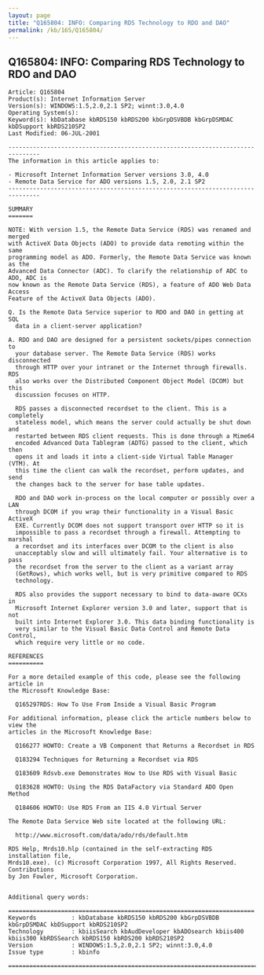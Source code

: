 ```yaml
---
layout: page
title: "Q165804: INFO: Comparing RDS Technology to RDO and DAO"
permalink: /kb/165/Q165804/
---
```


## Q165804: INFO: Comparing RDS Technology to RDO and DAO

	Article: Q165804
	Product(s): Internet Information Server
	Version(s): WINDOWS:1.5,2.0,2.1 SP2; winnt:3.0,4.0
	Operating System(s): 
	Keyword(s): kbDatabase kbRDS150 kbRDS200 kbGrpDSVBDB kbGrpDSMDAC kbDSupport kbRDS210SP2
	Last Modified: 06-JUL-2001
	
	-------------------------------------------------------------------------------
	The information in this article applies to:
	
	- Microsoft Internet Information Server versions 3.0, 4.0 
	- Remote Data Service for ADO versions 1.5, 2.0, 2.1 SP2 
	-------------------------------------------------------------------------------
	
	SUMMARY
	=======
	
	NOTE: With version 1.5, the Remote Data Service (RDS) was renamed and merged
	with ActiveX Data Objects (ADO) to provide data remoting within the same
	programming model as ADO. Formerly, the Remote Data Service was known as the
	Advanced Data Connector (ADC). To clarify the relationship of ADC to ADO, ADC is
	now known as the Remote Data Service (RDS), a feature of ADO Web Data Access
	Feature of the ActiveX Data Objects (ADO).
	
	Q. Is the Remote Data Service superior to RDO and DAO in getting at SQL
	  data in a client-server application?
	
	A. RDO and DAO are designed for a persistent sockets/pipes connection to
	  your database server. The Remote Data Service (RDS) works disconnected    
	  through HTTP over your intranet or the Internet through firewalls. RDS    
	  also works over the Distributed Component Object Model (DCOM) but this    
	  discussion focuses on HTTP.
	
	  RDS passes a disconnected recordset to the client. This is a completely
	  stateless model, which means the server could actually be shut down and
	  restarted between RDS client requests. This is done through a Mime64    
	  encoded Advanced Data Tablegram (ADTG) passed to the client, which then
	  opens it and loads it into a client-side Virtual Table Manager (VTM). At    
	  this time the client can walk the recordset, perform updates, and send     
	  the changes back to the server for base table updates.
	
	  RDO and DAO work in-process on the local computer or possibly over a LAN
	  through DCOM if you wrap their functionality in a Visual Basic ActiveX 
	  EXE. Currently DCOM does not support transport over HTTP so it is 
	  impossible to pass a recordset through a firewall. Attempting to marshal 
	  a recordset and its interfaces over DCOM to the client is also    
	  unacceptably slow and will ultimately fail. Your alternative is to pass
	  the recordset from the server to the client as a variant array
	  (GetRows), which works well, but is very primitive compared to RDS
	  technology.
	
	  RDS also provides the support necessary to bind to data-aware OCXs in
	  Microsoft Internet Explorer version 3.0 and later, support that is not 
	  built into Internet Explorer 3.0. This data binding functionality is 
	  very similar to the Visual Basic Data Control and Remote Data Control, 
	  which require very little or no code.
	
	REFERENCES
	==========
	
	For a more detailed example of this code, please see the following article in
	the Microsoft Knowledge Base:
	
	  Q165297RDS: How To Use From Inside a Visual Basic Program
	
	For additional information, please click the article numbers below to view the
	articles in the Microsoft Knowledge Base:
	
	  Q166277 HOWTO: Create a VB Component that Returns a Recordset in RDS
	
	  Q183294 Techniques for Returning a Recordset via RDS
	
	  Q183609 Rdsvb.exe Demonstrates How to Use RDS with Visual Basic
	
	  Q183628 HOWTO: Using the RDS DataFactory via Standard ADO Open Method
	
	  Q184606 HOWTO: Use RDS From an IIS 4.0 Virtual Server
	
	The Remote Data Service Web site located at the following URL:
	
	  http://www.microsoft.com/data/ado/rds/default.htm
	
	RDS Help, Mrds10.hlp (contained in the self-extracting RDS installation file,
	Mrds10.exe). (c) Microsoft Corporation 1997, All Rights Reserved. Contributions
	by Jon Fowler, Microsoft Corporation.
	
	
	Additional query words:
	
	======================================================================
	Keywords          : kbDatabase kbRDS150 kbRDS200 kbGrpDSVBDB kbGrpDSMDAC kbDSupport kbRDS210SP2 
	Technology        : kbiisSearch kbAudDeveloper kbADOsearch kbiis400 kbiis300 kbRDSSearch kbRDS150 kbRDS200 kbRDS210SP2
	Version           : WINDOWS:1.5,2.0,2.1 SP2; winnt:3.0,4.0
	Issue type        : kbinfo
	
	=============================================================================
	
